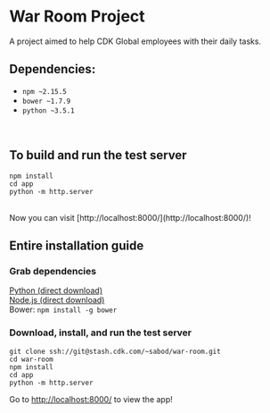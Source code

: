 # War Room Project
A project aimed to help CDK Global employees with their daily tasks.


## Dependencies:
* `npm ~2.15.5`
* `bower ~1.7.9`
* `python ~3.5.1`
<br>

## To build and run the test server
```
npm install
cd app
python -m http.server
```
<br>
Now you can visit [http://localhost:8000/](http://localhost:8000/)!

## Entire installation guide

### Grab dependencies
[Python (direct download)](https://www.python.org/ftp/python/3.5.1/python-3.5.1-amd64.exe)<br>
[Node.js (direct download)](https://nodejs.org/dist/v4.4.5/node-v4.4.5-x64.msi)<br>
Bower: `npm install -g bower`<br>

### Download, install, and run the test server
```
git clone ssh://git@stash.cdk.com/~sabod/war-room.git
cd war-room
npm install
cd app
python -m http.server
```
Go to [http://localhost:8000/](http://localhost:8000/) to view the app!